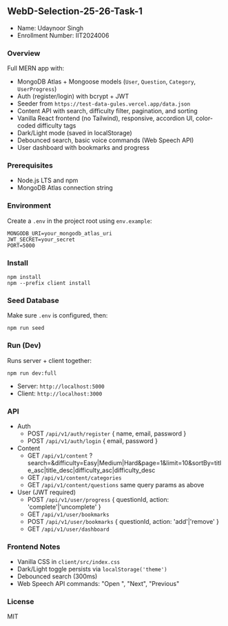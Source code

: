 ## WebD-Selection-25-26-Task-1

- Name: Udaynoor Singh
- Enrollment Number: IIT2024006

### Overview
Full MERN app with:
- MongoDB Atlas + Mongoose models (`User`, `Question`, `Category`, `UserProgress`)
- Auth (register/login) with bcrypt + JWT
- Seeder from `https://test-data-gules.vercel.app/data.json`
- Content API with search, difficulty filter, pagination, and sorting
- Vanilla React frontend (no Tailwind), responsive, accordion UI, color-coded difficulty tags
- Dark/Light mode (saved in localStorage)
- Debounced search, basic voice commands (Web Speech API)
- User dashboard with bookmarks and progress

### Prerequisites
- Node.js LTS and npm
- MongoDB Atlas connection string

### Environment
Create a `.env` in the project root using `env.example`:
```
MONGODB_URI=your_mongodb_atlas_uri
JWT_SECRET=your_secret
PORT=5000
```

### Install
```
npm install
npm --prefix client install
```

### Seed Database
Make sure `.env` is configured, then:
```
npm run seed
```

### Run (Dev)
Runs server + client together:
```
npm run dev:full
```
- Server: `http://localhost:5000`
- Client: `http://localhost:3000`

### API
- Auth
  - POST `/api/v1/auth/register` { name, email, password }
  - POST `/api/v1/auth/login` { email, password }
- Content
  - GET `/api/v1/content` ?search=&difficulty=Easy|Medium|Hard&page=1&limit=10&sortBy=title_asc|title_desc|difficulty_asc|difficulty_desc
  - GET `/api/v1/content/categories`
  - GET `/api/v1/content/questions` same query params as above
- User (JWT required)
  - POST `/api/v1/user/progress` { questionId, action: 'complete'|'uncomplete' }
  - GET `/api/v1/user/bookmarks`
  - POST `/api/v1/user/bookmarks` { questionId, action: 'add'|'remove' }
  - GET `/api/v1/user/dashboard`

### Frontend Notes
- Vanilla CSS in `client/src/index.css`
- Dark/Light toggle persists via `localStorage('theme')`
- Debounced search (300ms)
- Web Speech API commands: "Open <term>", "Next", "Previous"

### License
MIT

